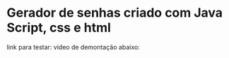# Gerador de senhas criado com Java Script, css e html
link para testar: 
video de demontação abaixo:
